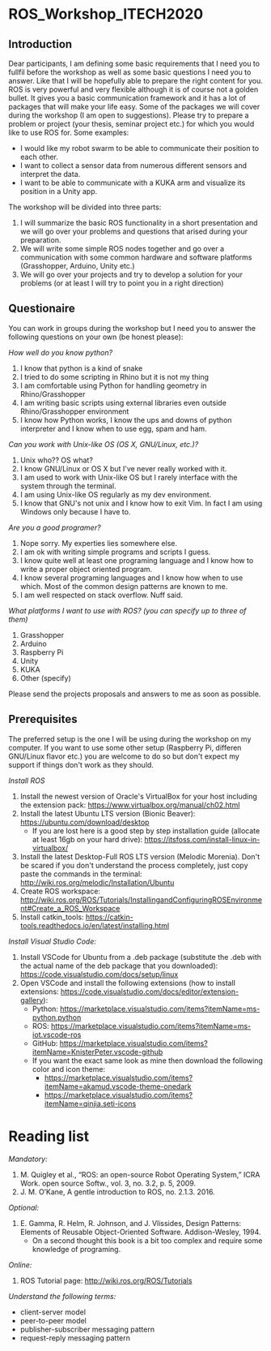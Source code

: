 # ROS_Workshop_ITECH2020
## Introduction
Dear participants,
I am defining some basic requirements that I need you to fullfil before the workshop as well as some basic questions I need you to answer. Like that I will be hopefully able to prepare the right content for you.
ROS is very powerful and very flexible although it is of course not a golden bullet. It gives you a basic communication framework and it has a lot of packages that will make your life easy.
Some of the packages we will cover during the workshop (I am open to suggestions). Please try to prepare a problem or project (your thesis, seminar project etc.) for which you would like to use ROS for. 
Some examples: 
- I would like my robot swarm to be able to communicate their position to each other. 
- I want to collect a sensor data from numerous different sensors and interpret the data.
- I want to be able to communicate with a KUKA arm and visualize its position in a Unity app.

The workshop will be divided into three parts:
1. I will summarize the basic ROS functionality in a short presentation and we will go over your problems and questions that arised during your preparation.
2. We will write some simple ROS nodes together and go over a communication with some common hardware and software platforms (Grasshopper, Arduino, Unity etc.)
3. We will go over your projects and try to develop a solution for your problems (or at least I will try to point you in a right direction)

## Questionaire
You can work in groups during the workshop but I need you to answer the following questions on your own (be honest please): 

*How well do you know python?*
1. I know that python is a kind of snake
2. I tried to do some scripting in Rhino but it is not my thing
3. I am comfortable using Python for handling geometry in Rhino/Grasshopper
4. I am writing basic scripts using external libraries even outside Rhino/Grasshopper environment
5. I know how Python works, I know the ups and downs of python interpreter and I know when to use egg, spam and ham.

*Can you work with Unix-like OS (OS X, GNU/Linux, etc.)?* 
1. Unix who?? OS what?
2. I know GNU/Linux or OS X but I've never really worked with it.
3. I am used to work with Unix-like OS but I rarely interface with the system through the terminal.
4. I am using Unix-like OS regularly as my dev environment. 
5. I know that GNU's not unix and I know how to exit Vim. In fact I am using Windows only because I have to.

*Are you a good programer?*
1. Nope sorry. My experties lies somewhere else.
2. I am ok with writing simple programs and scripts I guess. 
3. I know quite well at least one programing language and I know how to write a proper object oriented program.
4. I know several programing languages and I know how when to use which. Most of the common design patterns are known to me.
5. I am well respected on stack overflow. Nuff said.

*What platforms I want to use with ROS? (you can specify up to three of them)* 
1. Grasshopper
2. Arduino
3. Raspberry Pi
4. Unity
5. KUKA
6. Other (specify)

Please send the projects proposals and answers to me as soon as possible.

## Prerequisites
The preferred setup is the one I will be using during the workshop on my computer. If you want to use some other setup (Raspberry Pi, differen GNU/Linux flavor etc.) you are welcome to do so but don't expect my support if things don't work as they should.

*Install ROS*
1. Install the newest version of Oracle's VirtualBox for your host including the extension pack: https://www.virtualbox.org/manual/ch02.html
2. Install the latest Ubuntu LTS version (Bionic Beaver): https://ubuntu.com/download/desktop
   - If you are lost here is a good step by step installation guide (allocate at least 16gb on your hard drive): https://itsfoss.com/install-linux-in-virtualbox/
3. Install the latest Desktop-Full ROS LTS version (Melodic Morenia). Don't be scared if you don't understand the process completely, just copy paste the commands in the terminal: http://wiki.ros.org/melodic/Installation/Ubuntu
4. Create ROS workspace: http://wiki.ros.org/ROS/Tutorials/InstallingandConfiguringROSEnvironment#Create_a_ROS_Workspace
5. Install catkin_tools: https://catkin-tools.readthedocs.io/en/latest/installing.html

*Install Visual Studio Code:*
1. Install VSCode for Ubuntu from a .deb package (substitute the <file>.deb with the actual name of the deb package that you downloaded): https://code.visualstudio.com/docs/setup/linux
2. Open VSCode and install the following extensions (how to install extensions: https://code.visualstudio.com/docs/editor/extension-gallery):
   - Python: https://marketplace.visualstudio.com/items?itemName=ms-python.python
   - ROS: https://marketplace.visualstudio.com/items?itemName=ms-iot.vscode-ros
   - GitHub: https://marketplace.visualstudio.com/items?itemName=KnisterPeter.vscode-github
   - If you want the exact same look as mine then download the following color and icon theme:
     - https://marketplace.visualstudio.com/items?itemName=akamud.vscode-theme-onedark
     - https://marketplace.visualstudio.com/items?itemName=qinjia.seti-icons

# Reading list
*Mandatory:*
1. M. Quigley et al., “ROS: an open-source Robot Operating System,” ICRA Work. open source Softw., vol. 3, no. 3.2, p. 5, 2009.
2. J. M. O’Kane, A gentle introduction to ROS, no. 2.1.3. 2016.	

*Optional:* 
1. E. Gamma, R. Helm, R. Johnson, and J. Vlissides, Design Patterns: Elements of Reusable Object-Oriented Software. Addison-Wesley, 1994.
   - On a second thought this book is a bit too complex and require some knowledge of programing. 

*Online:*
1. ROS Tutorial page: http://wiki.ros.org/ROS/Tutorials

*Understand the following terms:*
- client-server model
- peer-to-peer model
- publisher-subscriber messaging pattern
- request-reply messaging pattern

